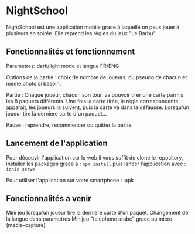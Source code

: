 # NightSchool


NightSchool est une application mobile grace à laquelle on peux jouer à plusieurs en soirée. Elle reprend les règles du jeux "Le Barbu"


## Fonctionnalités et fonctionnement

Parametres: dark/light mode et langue FR/ENG

Options de la partie : choix de nombre de joueurs, du pseudo de chacun et meme photo si besoin.

Partie : Chaque joueur, chacun son tour, va pouvoir tirer une carte parmis les 8 paquets différents. 
Une fois la carte tirée, la règle correspondante apparait, les joueurs la suivent, puis la carte va dans la défausse. 
Lorsqu'un joueur tire la derniere carte d'un paquet... 

Pause : reprendre, recommencer ou quitter la partie. 

## Lancement de l'application 

Pour découvir l'application sur le web il vous suffit de clone le repository, installer les packages grace à :
```npm install```
puis lancer l'application avec :
```ionic serve```

Pour utiliser l'application sur votre smartphone : .apk



## Fonctionnalités a venir

Mini jeu lorsqu'un joueur tire la derniere carte d'un paquet.
Changement de la langue dans parametres 
Minijeu "telephone arabe" grace au micro (media-capture)

			